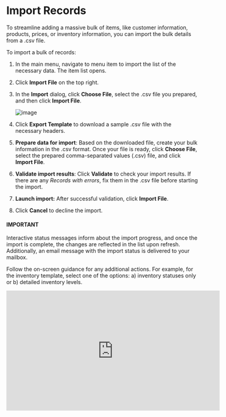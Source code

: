 <a id="import-records"></a>

# Import Records

To streamline adding a massive bulk of items, like customer information, products, prices, or inventory information, you can import the bulk details from a .csv file.

<!-- begin 1 -->

To import a bulk of records:

1. In the main menu, navigate to menu item to import the list of the necessary data. The item list opens.
2. Click **Import File** on the top right.
3. In the **Import** dialog, click **Choose File**, select the .csv file you prepared, and then click **Import File**.

   ![image](user/img/getting_started/records/import_1.png)
4. Click **Export Template** to download a sample .csv file with the necessary headers.
5. **Prepare data for import**: Based on the downloaded file, create your bulk information in the .csv format. Once your file is ready, click **Choose File**, select the prepared comma-separated values (.csv) file, and click **Import File**.
6. **Validate import results**: Click **Validate** to check your import results. If there are any *Records with errors*, fix them in the .csv file before starting the import.
7. **Launch import:** After successful validation, click **Import File**.
8. Click **Cancel** to decline the import.

#### IMPORTANT
Interactive status messages inform about the import progress, and once the import is complete, the changes are reflected in the list upon refresh. Additionally, an email message with the import status is delivered to your mailbox.

Follow the on-screen guidance for any additional actions. For example, for the inventory template, select one of the options: a) inventory statuses only or b) detailed inventory levels.

<iframe width="560" height="315" src="https://www.youtube.com/embed/p5HrsdMUB7A" title="YouTube video player" frameborder="0" allow="accelerometer; autoplay; clipboard-write; encrypted-media; gyroscope; picture-in-picture" allowfullscreen></iframe>
